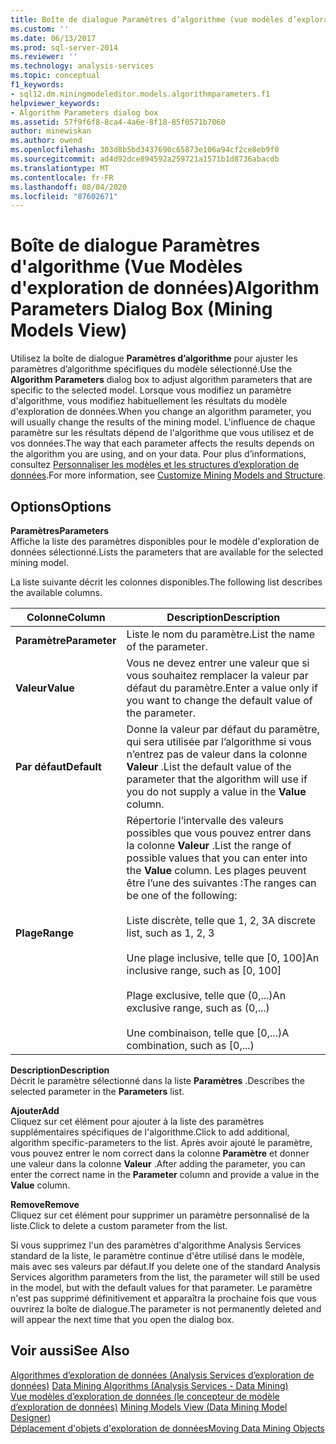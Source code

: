 ```yaml
---
title: Boîte de dialogue Paramètres d’algorithme (vue modèles d’exploration de données) | Microsoft Docs
ms.custom: ''
ms.date: 06/13/2017
ms.prod: sql-server-2014
ms.reviewer: ''
ms.technology: analysis-services
ms.topic: conceptual
f1_keywords:
- sql12.dm.miningmodeleditor.models.algorithmparameters.f1
helpviewer_keywords:
- Algorithm Parameters dialog box
ms.assetid: 57f9f6f8-8ca4-4a6e-8f18-85f0571b7060
author: minewiskan
ms.author: owend
ms.openlocfilehash: 303d8b5bd3437690c65873e106a94cf2ce8eb9f0
ms.sourcegitcommit: ad4d92dce894592a259721a1571b1d8736abacdb
ms.translationtype: MT
ms.contentlocale: fr-FR
ms.lasthandoff: 08/04/2020
ms.locfileid: "87602671"
---
```

# <a name="algorithm-parameters-dialog-box-mining-models-view"></a><span data-ttu-id="e1940-102">Boîte de dialogue Paramètres d'algorithme (Vue Modèles d'exploration de données)</span><span class="sxs-lookup"><span data-stu-id="e1940-102">Algorithm Parameters Dialog Box (Mining Models View)</span></span>
  <span data-ttu-id="e1940-103">Utilisez la boîte de dialogue **Paramètres d’algorithme** pour ajuster les paramètres d’algorithme spécifiques du modèle sélectionné.</span><span class="sxs-lookup"><span data-stu-id="e1940-103">Use the **Algorithm Parameters** dialog box to adjust algorithm parameters that are specific to the selected model.</span></span> <span data-ttu-id="e1940-104">Lorsque vous modifiez un paramètre d'algorithme, vous modifiez habituellement les résultats du modèle d'exploration de données.</span><span class="sxs-lookup"><span data-stu-id="e1940-104">When you change an algorithm parameter, you will usually change the results of the mining model.</span></span> <span data-ttu-id="e1940-105">L'influence de chaque paramètre sur les résultats dépend de l'algorithme que vous utilisez et de vos données.</span><span class="sxs-lookup"><span data-stu-id="e1940-105">The way that each parameter affects the results depends on the algorithm you are using, and on your data.</span></span> <span data-ttu-id="e1940-106">Pour plus d’informations, consultez [Personnaliser les modèles et les structures d’exploration de données](data-mining/customize-mining-models-and-structure.md).</span><span class="sxs-lookup"><span data-stu-id="e1940-106">For more information, see [Customize Mining Models and Structure](data-mining/customize-mining-models-and-structure.md).</span></span>  
  
## <a name="options"></a><span data-ttu-id="e1940-107">Options</span><span class="sxs-lookup"><span data-stu-id="e1940-107">Options</span></span>  
 <span data-ttu-id="e1940-108">**Paramètres**</span><span class="sxs-lookup"><span data-stu-id="e1940-108">**Parameters**</span></span>  
 <span data-ttu-id="e1940-109">Affiche la liste des paramètres disponibles pour le modèle d'exploration de données sélectionné.</span><span class="sxs-lookup"><span data-stu-id="e1940-109">Lists the parameters that are available for the selected mining model.</span></span>  
  
 <span data-ttu-id="e1940-110">La liste suivante décrit les colonnes disponibles.</span><span class="sxs-lookup"><span data-stu-id="e1940-110">The following list describes the available columns.</span></span>  
  
|<span data-ttu-id="e1940-111">Colonne</span><span class="sxs-lookup"><span data-stu-id="e1940-111">Column</span></span>|<span data-ttu-id="e1940-112">Description</span><span class="sxs-lookup"><span data-stu-id="e1940-112">Description</span></span>|  
|------------|-----------------|  
|<span data-ttu-id="e1940-113">**Paramètre**</span><span class="sxs-lookup"><span data-stu-id="e1940-113">**Parameter**</span></span>|<span data-ttu-id="e1940-114">Liste le nom du paramètre.</span><span class="sxs-lookup"><span data-stu-id="e1940-114">List the name of the parameter.</span></span>|  
|<span data-ttu-id="e1940-115">**Valeur**</span><span class="sxs-lookup"><span data-stu-id="e1940-115">**Value**</span></span>|<span data-ttu-id="e1940-116">Vous ne devez entrer une valeur que si vous souhaitez remplacer la valeur par défaut du paramètre.</span><span class="sxs-lookup"><span data-stu-id="e1940-116">Enter a value only if you want to change the default value of the parameter.</span></span>|  
|<span data-ttu-id="e1940-117">**Par défaut**</span><span class="sxs-lookup"><span data-stu-id="e1940-117">**Default**</span></span>|<span data-ttu-id="e1940-118">Donne la valeur par défaut du paramètre, qui sera utilisée par l’algorithme si vous n’entrez pas de valeur dans la colonne **Valeur** .</span><span class="sxs-lookup"><span data-stu-id="e1940-118">List the default value of the parameter that the algorithm will use if you do not supply a value in the **Value** column.</span></span>|  
|<span data-ttu-id="e1940-119">**Plage**</span><span class="sxs-lookup"><span data-stu-id="e1940-119">**Range**</span></span>|<span data-ttu-id="e1940-120">Répertorie l’intervalle des valeurs possibles que vous pouvez entrer dans la colonne **Valeur** .</span><span class="sxs-lookup"><span data-stu-id="e1940-120">List the range of possible values that you can enter into the **Value** column.</span></span> <span data-ttu-id="e1940-121">Les plages peuvent être l’une des suivantes :</span><span class="sxs-lookup"><span data-stu-id="e1940-121">The ranges can be one of the following:</span></span><br /><br /> <span data-ttu-id="e1940-122">Liste discrète, telle que 1, 2, 3</span><span class="sxs-lookup"><span data-stu-id="e1940-122">A discrete list, such as 1, 2, 3</span></span><br /><br /> <span data-ttu-id="e1940-123">Une plage inclusive, telle que [0, 100]</span><span class="sxs-lookup"><span data-stu-id="e1940-123">An inclusive range, such as [0, 100]</span></span><br /><br /> <span data-ttu-id="e1940-124">Plage exclusive, telle que (0,...)</span><span class="sxs-lookup"><span data-stu-id="e1940-124">An exclusive range, such as (0,...)</span></span><br /><br /> <span data-ttu-id="e1940-125">Une combinaison, telle que [0,...)</span><span class="sxs-lookup"><span data-stu-id="e1940-125">A combination, such as [0,...)</span></span>|  
  
 <span data-ttu-id="e1940-126">**Description**</span><span class="sxs-lookup"><span data-stu-id="e1940-126">**Description**</span></span>  
 <span data-ttu-id="e1940-127">Décrit le paramètre sélectionné dans la liste **Paramètres** .</span><span class="sxs-lookup"><span data-stu-id="e1940-127">Describes the selected parameter in the **Parameters** list.</span></span>  
  
 <span data-ttu-id="e1940-128">**Ajouter**</span><span class="sxs-lookup"><span data-stu-id="e1940-128">**Add**</span></span>  
 <span data-ttu-id="e1940-129">Cliquez sur cet élément pour ajouter à la liste des paramètres supplémentaires spécifiques de l'algorithme.</span><span class="sxs-lookup"><span data-stu-id="e1940-129">Click to add additional, algorithm specific-parameters to the list.</span></span> <span data-ttu-id="e1940-130">Après avoir ajouté le paramètre, vous pouvez entrer le nom correct dans la colonne **Paramètre** et donner une valeur dans la colonne **Valeur** .</span><span class="sxs-lookup"><span data-stu-id="e1940-130">After adding the parameter, you can enter the correct name in the **Parameter** column and provide a value in the **Value** column.</span></span>  
  
 <span data-ttu-id="e1940-131">**Remove**</span><span class="sxs-lookup"><span data-stu-id="e1940-131">**Remove**</span></span>  
 <span data-ttu-id="e1940-132">Cliquez sur cet élément pour supprimer un paramètre personnalisé de la liste.</span><span class="sxs-lookup"><span data-stu-id="e1940-132">Click to delete a custom parameter from the list.</span></span>  
  
 <span data-ttu-id="e1940-133">Si vous supprimez l'un des paramètres d'algorithme Analysis Services standard de la liste, le paramètre continue d'être utilisé dans le modèle, mais avec ses valeurs par défaut.</span><span class="sxs-lookup"><span data-stu-id="e1940-133">If you delete one of the standard Analysis Services algorithm parameters from the list, the parameter will still be used in the model, but with the default values for that parameter.</span></span> <span data-ttu-id="e1940-134">Le paramètre n'est pas supprimé définitivement et apparaîtra la prochaine fois que vous ouvrirez la boîte de dialogue.</span><span class="sxs-lookup"><span data-stu-id="e1940-134">The parameter is not permanently deleted and will appear the next time that you open the dialog box.</span></span>  
  
## <a name="see-also"></a><span data-ttu-id="e1940-135">Voir aussi</span><span class="sxs-lookup"><span data-stu-id="e1940-135">See Also</span></span>  
 <span data-ttu-id="e1940-136">[Algorithmes d’exploration de données &#40;Analysis Services d’exploration de données&#41;](data-mining/data-mining-algorithms-analysis-services-data-mining.md) </span><span class="sxs-lookup"><span data-stu-id="e1940-136">[Data Mining Algorithms &#40;Analysis Services - Data Mining&#41;](data-mining/data-mining-algorithms-analysis-services-data-mining.md) </span></span>  
 <span data-ttu-id="e1940-137">[Vue modèles d’exploration de données &#40;le concepteur de modèle d’exploration de données&#41;](mining-models-view-data-mining-model-designer.md) </span><span class="sxs-lookup"><span data-stu-id="e1940-137">[Mining Models View &#40;Data Mining Model Designer&#41;](mining-models-view-data-mining-model-designer.md) </span></span>  
 [<span data-ttu-id="e1940-138">Déplacement d'objets d'exploration de données</span><span class="sxs-lookup"><span data-stu-id="e1940-138">Moving Data Mining Objects</span></span>](data-mining/moving-data-mining-objects.md)  
  
  
